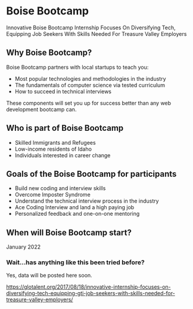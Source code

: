 # Boise Bootcamp
Innovative Boise Bootcamp Internship Focuses On Diversifying Tech, Equipping Job Seekers With Skills Needed For Treasure Valley Employers

## Why Boise Bootcamp?
Boise Bootcamp partners with local startups to teach you:
* Most popular technologies and methodologies in the industry
* The fundamentals of computer science via tested curriculum
* How to succeed in technical interviews

These components will set you up for success better than any web development bootcamp can. 

## Who is part of Boise Bootcamp
* Skilled Immigrants and Refugees
* Low-income residents of Idaho 
* Individuals interested in career change 

## Goals of the Boise Bootcamp for participants 
* Build new coding and interview skills  
* Overcome Imposter Syndrome 
* Understand the technical interview process in the industry
* Ace Coding Interview and land a high paying job
* Personalized feedback and one-on-one mentoring

## When will Boise Bootcamp start?
January 2022


### Wait...has anything like this been tried before?
Yes, data will be posted here soon.

https://glotalent.org/2017/08/18/innovative-internship-focuses-on-diversifying-tech-equipping-gti-job-seekers-with-skills-needed-for-treasure-valley-employers/
